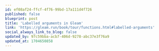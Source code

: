 ```yaml
---
id: ef08af24-ffcf-4f76-99bd-17a111d4f726
published: false
blueprint: post
title: 'Labelled arguments in Gleam'
link: 'https://gleam.run/book/tour/functions.html#labelled-arguments'
social_always_link_to_blog: false
updated_by: 97c59bba-acb7-406d-9278-abc37e3f76a9
updated_at: 1704650858
---
```

